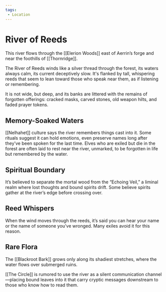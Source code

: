 ```yaml
---
tags:
 - Location
---
```


# River of Reeds

This river flows through the [[Elerion Woods]] east of Aerrin’s forge and near the foothills of [[Thornridge]].

The River of Reeds winds like a silver thread through the forest, its waters always calm, its current deceptively slow. It's flanked by tall, whispering reeds that seem to lean toward those who speak near them, as if listening or remembering.

It is not wide, but deep, and its banks are littered with the remains of forgotten offerings: cracked masks, carved stones, old weapon hilts, and faded prayer tokens.

## Memory-Soaked Waters

[[Nelhahet]] culture says the river remembers things cast into it. Some rituals suggest it can hold emotions, even preserve names long after they’ve been spoken for the last time.
Elves who are exiled but die in the forest are often laid to rest near the river, unmarked, to be forgotten in life but remembered by the water.

## Spiritual Boundary

It’s believed to separate the mortal wood from the “Echoing Veil,” a liminal realm where lost thoughts and bound spirits drift. Some believe spirits gather at the river’s edge before crossing over.

## Reed Whispers

When the wind moves through the reeds, it’s said you can hear your name or the name of someone you’ve wronged. Many exiles avoid it for this reason.

## Rare Flora

The [[Blackroot Bark]] grows only along its shadiest stretches, where the water flows over submerged ruins.

[[The Circle]] is rumored to use the river as a silent communication channel—placing bound leaves into it that carry cryptic messages downstream to those who know how to read them.